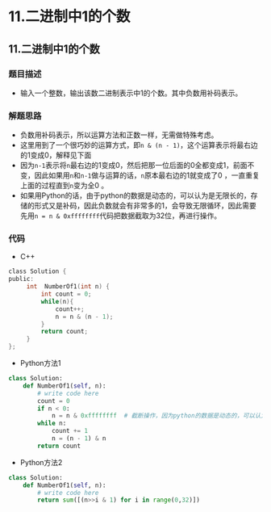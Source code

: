 # 11.二进制中1的个数


## 11.二进制中1的个数  

### 题目描述  

- 输入一个整数，输出该数二进制表示中1的个数。其中负数用补码表示。   

### 解题思路  

- 负数用补码表示，所以运算方法和正数一样，无需做特殊考虑。
- 这里用到了一个很巧妙的运算方式，即`n & (n - 1)`，这个运算表示将最右边的1变成0，解释见下面
- 因为`n-1`表示将`n`最右边的1变成0，然后把那一位后面的0全都变成1，前面不变，因此如果用`n`和`n-1`做与运算的话，`n`原本最右边的1就变成了0 ，一直重复上面的过程直到`n`变为全0 。
- 如果用Python的话，由于python的数据是动态的，可以认为是无限长的，存储的形式又是补码，因此负数就会有非常多的1，会导致无限循环，因此需要先用`n = n & 0xffffffff`代码把数据截取为32位，再进行操作。



### 代码 

- C++  

```c
class Solution {
public:
     int  NumberOf1(int n) {
         int count = 0;
         while(n){
             count++;
             n = n & (n - 1);
         }
         return count;
     }
};
```

- Python方法1

```python
class Solution:
    def NumberOf1(self, n):
        # write code here
        count = 0
        if n < 0:
            n = n & 0xffffffff  # 截断操作，因为python的数据是动态的，可以认为是无限长的
        while n:
            count += 1
            n = (n - 1) & n
        return count
```

- Python方法2

```python
class Solution:
    def NumberOf1(self, n):
        # write code here
        return sum([(n>>i & 1) for i in range(0,32)])
```




